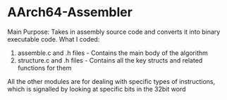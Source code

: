 # AArch64-Assembler
Main Purpose: Takes in assembly source code and converts it into binary executable code.
What I coded: 
1. assemble.c and .h files - Contains the main body of the algorithm
2. structure.c and .h files - Contains all the key structs and related functions for them


All the other modules are for dealing with specific types of instructions, which is signalled by looking at specific bits in the 32bit word
